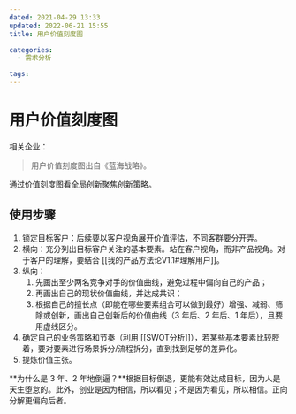 ```yaml
---
dated: 2021-04-29 13:33
updated: 2022-06-21 15:55
title: 用户价值刻度图

categories:
  - 需求分析

tags:
---
```


# 用户价值刻度图

相关企业：

> 用户价值刻度图出自《蓝海战略》。

通过价值刻度图看全局创新聚焦创新策略。

## 使用步骤

1. 锁定目标客户：后续要以客户视角展开价值评估，不同客群要分开弄。
2. 横向：充分列出目标客户关注的基本要素。站在客户视角，而非产品视角。对于客户的理解，要结合 [[我的产品方法论V1.1#理解用户]]。
3. 纵向：
   1. 先画出至少两名竞争对手的价值曲线，避免过程中偏向自己的产品；
   2. 再画出自己的现状价值曲线，并达成共识；
   3. 根据自己的擅长点（即能在哪些要素组合可以做到最好）增强、减弱、筛除或创新，画出自己创新后的价值曲线（3 年后、2 年后、1 年后），且要用虚线区分。
4. 确定自己的业务策略和节奏（利用 [[SWOT分析]]），若某些基本要素比较胶着，要对要素进行场景拆分/流程拆分，直到找到足够的差异化。
5. 提炼价值主张。

**为什么是 3 年、2 年地倒逼？**根据目标倒退，更能有效达成目标，因为人是天生堕怠的。此外，创业是因为相信，所以看见；不是因为看见，所以相信。正向分解更偏向后者。
